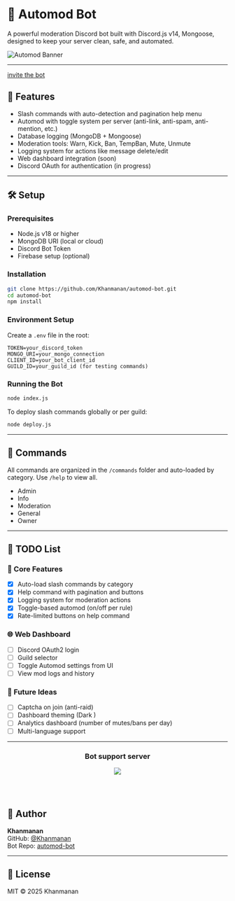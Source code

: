 # 🤖 Automod Bot

A powerful moderation Discord bot built with Discord.js v14, Mongoose, designed to keep your server clean, safe, and automated.

![Automod Banner](https://cwkbot.fun/botbanner.png)

---
[invite the bot](https://discord.com/oauth2/authorize?client_id=1363943273374154842&permissions=8&scope=bot%20applications.Commands)
## 🚀 Features

- Slash commands with auto-detection and pagination help menu
- Automod with toggle system per server (anti-link, anti-spam, anti-mention, etc.)
- Database logging (MongoDB + Mongoose)
- Moderation tools: Warn, Kick, Ban, TempBan, Mute, Unmute
- Logging system for actions like message delete/edit
- Web dashboard integration (soon)
- Discord OAuth for authentication (in progress)

---

## 🛠 Setup

### Prerequisites

- Node.js v18 or higher
- MongoDB URI (local or cloud)
- Discord Bot Token
- Firebase setup (optional)

### Installation

```bash
git clone https://github.com/Khanmanan/automod-bot.git
cd automod-bot
npm install
```

### Environment Setup

Create a `.env` file in the root:

```env
TOKEN=your_discord_token
MONGO_URI=your_mongo_connection
CLIENT_ID=your_bot_client_id
GUILD_ID=your_guild_id (for testing commands)
```

### Running the Bot

```bash
node index.js
```

To deploy slash commands globally or per guild:

```bash
node deploy.js
```

---

## 🧩 Commands

All commands are organized in the `/commands` folder and auto-loaded by category. Use `/help` to view all.

- Admin
- Info
- Moderation
- General 
- Owner 

---

## 📌 TODO List

### 🔧 Core Features

- [x] Auto-load slash commands by category
- [x] Help command with pagination and buttons
- [x] Logging system for moderation actions
- [x] Toggle-based automod (on/off per rule)
- [x] Rate-limited buttons on help command

### 🌐 Web Dashboard

- [ ] Discord OAuth2 login
- [ ] Guild selector
- [ ] Toggle Automod settings from UI
- [ ] View mod logs and history

### 🧪 Future Ideas

- [ ] Captcha on join (anti-raid)
- [ ] Dashboard theming (Dark )
- [ ] Analytics dashboard (number of mutes/bans per day)
- [ ] Multi-language support

---
<h3 align='center'> Bot support server </h3>

<div align="center"> <a href="https://discord.gg/uC5bAzvmX5"><img src="http://invidget.switchblade.xyz/uC5bAzvmX5"/></a>

<br><br>

</div>



## 👤 Author

**Khanmanan**  
GitHub: [@Khanmanan](https://github.com/Khanmanan)  
Bot Repo: [automod-bot](https://github.com/Khanmanan/automod-bot)

---

## 📜 License

MIT © 2025 Khanmanan
